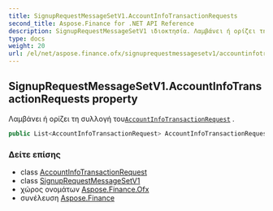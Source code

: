 ```yaml
---
title: SignupRequestMessageSetV1.AccountInfoTransactionRequests
second_title: Aspose.Finance for .NET API Reference
description: SignupRequestMessageSetV1 ιδιοκτησία. Λαμβάνει ή ορίζει τη συλλογή τουAccountInfoTransactionRequest .
type: docs
weight: 20
url: /el/net/aspose.finance.ofx/signuprequestmessagesetv1/accountinfotransactionrequests/
---
```

## SignupRequestMessageSetV1.AccountInfoTransactionRequests property

Λαμβάνει ή ορίζει τη συλλογή του[`AccountInfoTransactionRequest`](../../../aspose.finance.ofx.signup/accountinfotransactionrequest/) .

```csharp
public List<AccountInfoTransactionRequest> AccountInfoTransactionRequests { get; set; }
```

### Δείτε επίσης

* class [AccountInfoTransactionRequest](../../../aspose.finance.ofx.signup/accountinfotransactionrequest/)
* class [SignupRequestMessageSetV1](../)
* χώρος ονομάτων [Aspose.Finance.Ofx](../../signuprequestmessagesetv1/)
* συνέλευση [Aspose.Finance](../../../)


